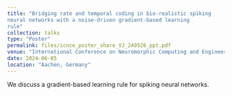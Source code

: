 ```yaml
---
title: "Bridging rate and temporal coding in bio-realistic spiking
neural networks with a noise-driven gradient-based learning
rule"
collection: talks
type: "Poster"
permalink: files/icnce_poster_share_VJ_240526_ppt.pdf
venue: "International Conference on Neuromorphic Computing and Engineering"
date: 2024-06-05
location: "Aachen, Germany"
---
```


We discuss a gradient-based learning rule for spiking neural networks.
